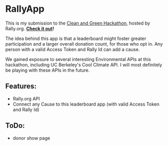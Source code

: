 # RallyApp

This is my submission to the [Clean and Green Hackathon](http://cleanandgreenhackathon.com/developers/), hosted by Rally.org. **[Check it out](http://secret-tor-9770.herokuapp.com/)!**

The idea behind this app is that a leaderboard might foster greater participation and a larger overall donation count, for those who opt in. Any person with a valid Access Token and Rally Id can add a cause.

We gained exposure to several interesting Environmental APIs at this hackathon, including UC Berkeley's Cool Climate API. I will most definitely be playing with these APIs in the future.


## Features:
* Rally.org API
* Connect any Cause to this leaderboard app (with valid Access Token and Rally Id)

## ToDo:
* donor show page
